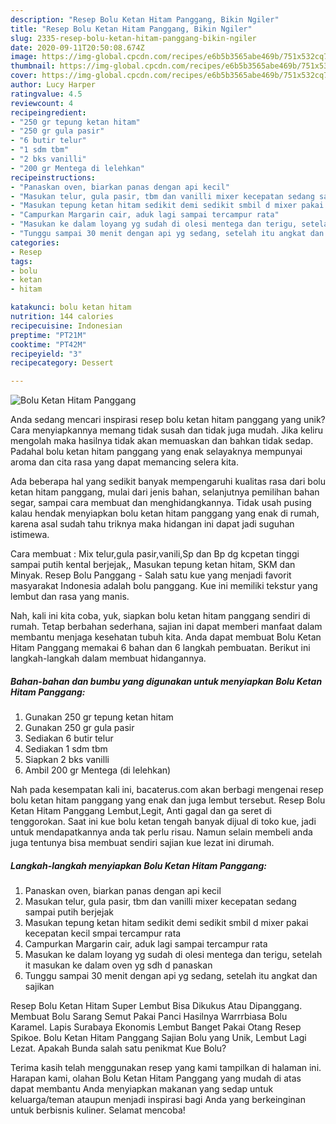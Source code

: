 ```yaml
---
description: "Resep Bolu Ketan Hitam Panggang, Bikin Ngiler"
title: "Resep Bolu Ketan Hitam Panggang, Bikin Ngiler"
slug: 2335-resep-bolu-ketan-hitam-panggang-bikin-ngiler
date: 2020-09-11T20:50:08.674Z
image: https://img-global.cpcdn.com/recipes/e6b5b3565abe469b/751x532cq70/bolu-ketan-hitam-panggang-foto-resep-utama.jpg
thumbnail: https://img-global.cpcdn.com/recipes/e6b5b3565abe469b/751x532cq70/bolu-ketan-hitam-panggang-foto-resep-utama.jpg
cover: https://img-global.cpcdn.com/recipes/e6b5b3565abe469b/751x532cq70/bolu-ketan-hitam-panggang-foto-resep-utama.jpg
author: Lucy Harper
ratingvalue: 4.5
reviewcount: 4
recipeingredient:
- "250 gr tepung ketan hitam"
- "250 gr gula pasir"
- "6 butir telur"
- "1 sdm tbm"
- "2 bks vanilli"
- "200 gr Mentega di lelehkan"
recipeinstructions:
- "Panaskan oven, biarkan panas dengan api kecil"
- "Masukan telur, gula pasir, tbm dan vanilli mixer kecepatan sedang sampai putih berjejak"
- "Masukan tepung ketan hitam sedikit demi sedikit smbil d mixer pakai kecepatan kecil smpai tercampur rata"
- "Campurkan Margarin cair, aduk lagi sampai tercampur rata"
- "Masukan ke dalam loyang yg sudah di olesi mentega dan terigu, setelah it masukan ke dalam oven yg sdh d panaskan"
- "Tunggu sampai 30 menit dengan api yg sedang, setelah itu angkat dan sajikan"
categories:
- Resep
tags:
- bolu
- ketan
- hitam

katakunci: bolu ketan hitam 
nutrition: 144 calories
recipecuisine: Indonesian
preptime: "PT21M"
cooktime: "PT42M"
recipeyield: "3"
recipecategory: Dessert

---
```



![Bolu Ketan Hitam Panggang](https://img-global.cpcdn.com/recipes/e6b5b3565abe469b/751x532cq70/bolu-ketan-hitam-panggang-foto-resep-utama.jpg)

Anda sedang mencari inspirasi resep bolu ketan hitam panggang yang unik? Cara menyiapkannya memang tidak susah dan tidak juga mudah. Jika keliru mengolah maka hasilnya tidak akan memuaskan dan bahkan tidak sedap. Padahal bolu ketan hitam panggang yang enak selayaknya mempunyai aroma dan cita rasa yang dapat memancing selera kita.

Ada beberapa hal yang sedikit banyak mempengaruhi kualitas rasa dari bolu ketan hitam panggang, mulai dari jenis bahan, selanjutnya pemilihan bahan segar, sampai cara membuat dan menghidangkannya. Tidak usah pusing kalau hendak menyiapkan bolu ketan hitam panggang yang enak di rumah, karena asal sudah tahu triknya maka hidangan ini dapat jadi suguhan istimewa.

Cara membuat : Mix telur,gula pasir,vanili,Sp dan Bp dg kcpetan tinggi sampai putih kental berjejak,, Masukan tepung ketan hitam, SKM dan Minyak. Resep Bolu Panggang - Salah satu kue yang menjadi favorit masyarakat Indonesia adalah bolu panggang. Kue ini memiliki tekstur yang lembut dan rasa yang manis.


Nah, kali ini kita coba, yuk, siapkan bolu ketan hitam panggang sendiri di rumah. Tetap berbahan sederhana, sajian ini dapat memberi manfaat dalam membantu menjaga kesehatan tubuh kita. Anda dapat membuat Bolu Ketan Hitam Panggang memakai 6 bahan dan 6 langkah pembuatan. Berikut ini langkah-langkah dalam membuat hidangannya.

<!--inarticleads1-->

##### Bahan-bahan dan bumbu yang digunakan untuk menyiapkan Bolu Ketan Hitam Panggang:

1. Gunakan 250 gr tepung ketan hitam
1. Gunakan 250 gr gula pasir
1. Sediakan 6 butir telur
1. Sediakan 1 sdm tbm
1. Siapkan 2 bks vanilli
1. Ambil 200 gr Mentega (di lelehkan)


Nah pada kesempatan kali ini, bacaterus.com akan berbagi mengenai resep bolu ketan hitam panggang yang enak dan juga lembut tersebut. Resep Bolu Ketan Hitam Panggang Lembut,Legit, Anti gagal dan ga seret di tenggorokan. Saat ini kue bolu ketan tengah banyak dijual di toko kue, jadi untuk mendapatkannya anda tak perlu risau. Namun selain membeli anda juga tentunya bisa membuat sendiri sajian kue lezat ini dirumah. 

<!--inarticleads2-->

##### Langkah-langkah menyiapkan Bolu Ketan Hitam Panggang:

1. Panaskan oven, biarkan panas dengan api kecil
1. Masukan telur, gula pasir, tbm dan vanilli mixer kecepatan sedang sampai putih berjejak
1. Masukan tepung ketan hitam sedikit demi sedikit smbil d mixer pakai kecepatan kecil smpai tercampur rata
1. Campurkan Margarin cair, aduk lagi sampai tercampur rata
1. Masukan ke dalam loyang yg sudah di olesi mentega dan terigu, setelah it masukan ke dalam oven yg sdh d panaskan
1. Tunggu sampai 30 menit dengan api yg sedang, setelah itu angkat dan sajikan


Resep Bolu Ketan Hitam Super Lembut Bisa Dikukus Atau Dipanggang. Membuat Bolu Sarang Semut Pakai Panci Hasilnya Warrrbiasa Bolu Karamel. Lapis Surabaya Ekonomis Lembut Banget Pakai Otang Resep Spikoe. Bolu Ketan Hitam Panggang Sajian Bolu yang Unik, Lembut Lagi Lezat. Apakah Bunda salah satu penikmat Kue Bolu? 

Terima kasih telah menggunakan resep yang kami tampilkan di halaman ini. Harapan kami, olahan Bolu Ketan Hitam Panggang yang mudah di atas dapat membantu Anda menyiapkan makanan yang sedap untuk keluarga/teman ataupun menjadi inspirasi bagi Anda yang berkeinginan untuk berbisnis kuliner. Selamat mencoba!
